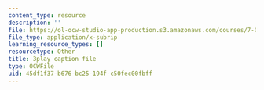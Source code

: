 ```yaml
---
content_type: resource
description: ''
file: https://ol-ocw-studio-app-production.s3.amazonaws.com/courses/7-01sc-fundamentals-of-biology-fall-2011/45df1f37b676bc25194fc50fec00fbff_Rn9zldxtZko.srt
file_type: application/x-subrip
learning_resource_types: []
resourcetype: Other
title: 3play caption file
type: OCWFile
uid: 45df1f37-b676-bc25-194f-c50fec00fbff
---
```

